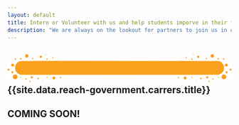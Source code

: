 ```yaml
---
layout: default
title: Intern or Volunteer with us and help students imporve in their future ready and academic skills.
description: "We are always on the lookout for partners to join us in our Mission of creating an ecosystem of support for our students through peer based learning."
---
```


<main role="main">
    <section>
        <div class="container-fluid pb-5 goal-section-parent">
            <div class="container ">
                <div class="row">
                    <div class="col">
                        <H1 class="section-title">
                            <img class="img-fluid" src='assets/img/Title-BG.png' />
                            <div class="section-title-text">{{site.data.reach-government.carrers.title}}</div>
                        </H1>
                    </div>
                </div>
                <div class="row">
                    <div class="col">
                        <H1 class="section-title-text">COMING SOON!</H1>
                    </div>
                </div>
    </div>
        </div>
    </section>
</main>
